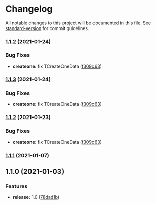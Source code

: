 # Changelog

All notable changes to this project will be documented in this file. See [standard-version](https://github.com/conventional-changelog/standard-version) for commit guidelines.

### [1.1.2](https://github.com/wolframdeus/mongodb-controllers/compare/v1.1.1...v1.1.2) (2021-01-24)


### Bug Fixes

* **createone:** fix TCreateOneData ([f309c63](https://github.com/wolframdeus/mongodb-controllers/commit/f309c63bcfd42ac5a0465cce6d937d3688121d24))

### [1.1.3](https://github.com/wolframdeus/mongodb-controllers/compare/v1.1.1...v1.1.3) (2021-01-24)


### Bug Fixes

* **createone:** fix TCreateOneData ([f309c63](https://github.com/wolframdeus/mongodb-controllers/commit/f309c63bcfd42ac5a0465cce6d937d3688121d24))

### [1.1.2](https://github.com/wolframdeus/mongodb-controllers/compare/v1.1.1...v1.1.2) (2021-01-23)


### Bug Fixes

* **createone:** fix TCreateOneData ([f309c63](https://github.com/wolframdeus/mongodb-controllers/commit/f309c63bcfd42ac5a0465cce6d937d3688121d24))

### [1.1.1](https://github.com/wolframdeus/mongodb-controllers/compare/v1.1.0...v1.1.1) (2021-01-07)

## 1.1.0 (2021-01-03)


### Features

* **release:** 1.0 ([78dad1b](https://github.com/wolframdeus/mongodb-controllers/commit/78dad1bd98d91ae1e3275665c71f82a71267f56b))
